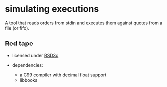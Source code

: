 simulating executions
=====================

A tool that reads orders from stdin and executes them against quotes
from a file (or fifo).

Red tape
--------

- licensed under [BSD3c][1]
- dependencies:
  + a C99 compiler with decimal float support
  + libbooks


  [1]: http://opensource.org/licenses/BSD-3-Clause
